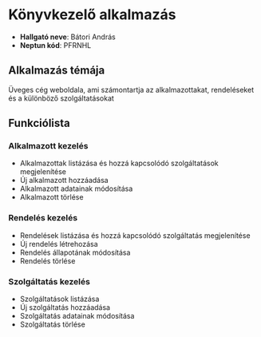 # Könyvkezelő alkalmazás

- **Hallgató neve**: Bátori András 
- **Neptun kód**: PFRNHL

## Alkalmazás témája

Üveges cég weboldala, ami számontartja az alkalmazottakat, rendeléseket és a különböző szolgáltatásokat

## Funkciólista

### Alkalmazott kezelés
- Alkalmazottak listázása és hozzá kapcsolódó szolgáltatások megjelenítése
- Új alkalmazott hozzáadása
- Alkalmazott adatainak módosítása
- Alkalmazott törlése

### Rendelés kezelés
- Rendelések listázása és hozzá kapcsolódó szolgáltatás megjelenítése
- Új rendelés létrehozása
- Rendelés állapotának módosítása
- Rendelés törlése

### Szolgáltatás kezelés
- Szolgáltatások listázása
- Új szolgáltatás hozzáadása
- Szolgáltatás adatainak módosítása
- Szolgáltatás törlése